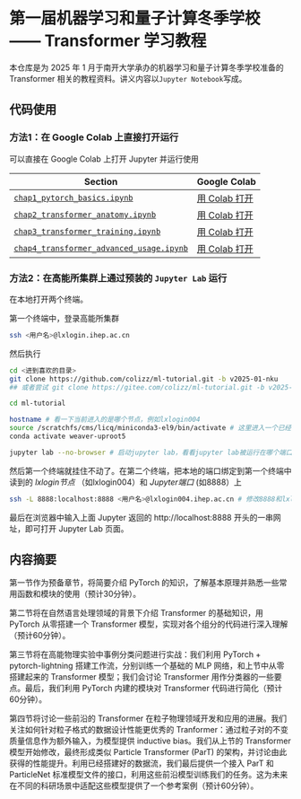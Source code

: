 # 第一届机器学习和量子计算冬季学校 —— Transformer 学习教程

本仓库是为 2025 年 1 月于南开大学承办的机器学习和量子计算冬季学校准备的 Transformer 相关的教程资料。讲义内容以`Jupyter Notebook`写成。

## 代码使用

### 方法1：在 Google Colab 上直接打开运行

可以直接在 Google Colab 上打开 Jupyter 并运行使用

| Section | Google Colab |
| --- | --- |
| [`chap1_pytorch_basics.ipynb`](chap1_pytorch_basics.ipynb) | [用 Colab 打开](https://colab.research.google.com/github/colizz/ml-tutorial/blob/v2025-01-nku/chap1_pytorch_basics.ipynb) |
| [`chap2_transformer_anatomy.ipynb`](chap2_transformer_anatomy.ipynb) | [用 Colab 打开](https://colab.research.google.com/github/colizz/ml-tutorial/blob/v2025-01-nku/chap2_transformer_anatomy.ipynb) |
| [`chap3_transformer_training.ipynb`](chap3_transformer_training.ipynb) | [用 Colab 打开](https://colab.research.google.com/github/colizz/ml-tutorial/blob/v2025-01-nku/chap3_transformer_training.ipynb) |
| [`chap4_transformer_advanced_usage.ipynb`](chap4_transformer_advanced_usage.ipynb) | [用 Colab 打开](https://colab.research.google.com/github/colizz/ml-tutorial/blob/v2025-01-nku/chap4_transformer_advanced_usage.ipynb) |

### 方法2：在高能所集群上通过预装的 `Jupyter Lab` 运行

在本地打开两个终端。

第一个终端中，登录高能所集群
```bash
ssh <用户名>@lxlogin.ihep.ac.cn
```

然后执行
 ```bash
cd <进到喜欢的目录>
git clone https://github.com/colizz/ml-tutorial.git -b v2025-01-nku
## 或者尝试 git clone https://gitee.com/colizz/ml-tutorial.git -b v2025-01-nku

cd ml-tutorial

hostname # 看一下当前进入的是哪个节点，例如lxlogin004
source /scratchfs/cms/licq/miniconda3-el9/bin/activate # 这里进入一个已经配好的conda环境
conda activate weaver-uproot5

jupyter lab --no-browser # 启动jupyter lab，看看jupyter lab被运行在哪个端口上，例如8888
 ```

然后第一个终端就挂住不动了。在第二个终端，把本地的端口绑定到第一个终端中读到的 *lxlogin节点* （如lxlogin004）和 *Jupyter端口* (如8888）上
 ```bash
ssh -L 8888:localhost:8888 <用户名>@lxlogin004.ihep.ac.cn # 修改8888和lxlogin004
 ```
 
最后在浏览器中输入上面 Jupyter 返回的 http://localhost:8888 开头的一串网址，即可打开 Jupyter Lab 页面。

## 内容摘要

第一节作为预备章节，将简要介绍 PyTorch 的知识，了解基本原理并熟悉一些常用函数和模块的使用（预计30分钟）。

第二节将在自然语言处理领域的背景下介绍 Transformer 的基础知识，用 PyTorch 从零搭建一个 Transformer 模型，实现对各个组分的代码进行深入理解（预计60分钟）。

第三节将在高能物理实验中事例分类问题进行实战：我们利用 PyTorch + pytorch-lightning 搭建工作流，分别训练一个基础的 MLP 网络，和上节中从零搭建起来的 Transformer 模型；我们会讨论 Transformer 用作分类器的一些要点。最后，我们利用 PyTorch 内建的模块对 Transformer 代码进行简化（预计60分钟）。

第四节将讨论一些前沿的 Transformer 在粒子物理领域开发和应用的进展。我们关注如何针对粒子格式的数据设计性能更优秀的 Tranformer：通过粒子对的不变质量信息作为额外输入，为模型提供 inductive bias。我们从上节的 Transformer 模型开始修改，最终形成类似 Particle Transformer (ParT) 的架构，并讨论由此获得的性能提升。利用已经搭建好的数据流，我们最后提供一个接入 ParT 和 ParticleNet 标准模型文件的接口，利用这些前沿模型训练我们的任务。这为未来在不同的科研场景中适配这些模型提供了一个参考案例（预计60分钟）。
